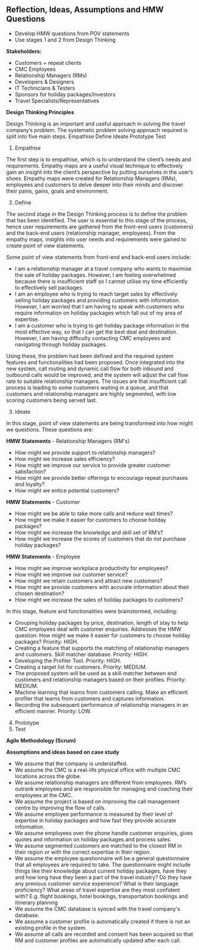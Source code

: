 **<h2>Reflection, Ideas, Assumptions and HMW Questions</h2>**
- Develop HMW questions from POV statements
- Use stages 1 and 2 from Design Thinking

**Stakeholders:**
- Customers + repeat clients
- CMC Employees
- Relationship Managers (RMs)
- Developers & Designers
- IT Technicians & Testers
- Sponsors for holiday packages/Investors
- Travel Specialists/Representatives

**Design Thinking Principles**

Design Thinking is an important and useful approach in solving the travel company’s problem. The systematic problem solving approach required is split into five main steps.
Empathise
Define
Ideate
Prototype
Test

1. Empathise

The first step is to empathise, which is to understand the client’s needs and requirements. Empathy maps are a useful visual technique to effectively gain an insight into the client’s perspective by putting ourselves in the user’s shoes. Empathy maps were created for Relationship Managers (RMs), employees and customers to delve deeper into their minds and discover their pains, gains, goals and environment.

2. Define

The second stage in the Design Thinking process is to define the problem that has been identified. The user is essential to this stage of the process, hence user requirements are gathered from the front-end users (customers) and the back-end users (relationship manager, employees). From the empathy maps, insights into user needs and requirements were gained to create point of view statements.

Some point of view statements from  front-end and back-end users include:
- I am a relationship manager at a travel company who wants to maximise the sale of holiday packages. However, I am feeling overwhelmed because there is insufficient staff so I cannot utilise my time efficiently to effectively sell packages.
- I am an employee who is trying to reach target sales by effectively selling holiday packages and providing customers with information. However, I am worried that I am having to speak with customers who require information on holiday packages which fall out of my area of expertise.
- I am a customer who is trying to get holiday package information in the most effective way, so that I can get the best deal and destination. However, I am having difficulty contacting CMC employees and navigating through holiday packages.

Using these, the problem had been defined and the required system features and functionalities had been proposed. Once integrated into the new system, call routing and dynamic call flow for both inbound and outbound calls would be improved, and the system will adjust the call flow rate to suitable relationship managers. The issues are that insufficient call process is leading to some customers waiting in a queue, and that customers and relationship managers are highly segmented, with low scoring customers being served last.

3. Ideate

In this stage, point of view statements are being transformed into how might we questions. These questions are:

**HMW Statements** - Relationship Managers (RM's)
- How might we provide support to relationship managers? 
- How might we increase sales efficiency? 
- How might we improve our service to provide greater customer satisfaction? 
- How might we provide better offerings to encourage repeat purchases and loyalty? 
- How might we entice potential customers?

**HMW Statements** - Customer
- How might we be able to take more calls and reduce wait times?
- How might we make it easier for customers to choose holiday packages?
- How might we increase the knowledge and skill set of RM’s?
- How might we increase the scores of customers that do not purchase holiday packages?

**HMW Statements** - Employee
- How might we improve workplace productivity for employees?
- How might we improve our customer service?
- How might we retain customers and attract new customers?
- How might we provide customers with accurate information about their chosen destination?
- How might we increase the sales of holiday packages to customers?

In this stage, feature and functionalities were brainstormed, including:
- Grouping holiday packages by price, destination, length of stay to help CMC employees deal with customer enquiries. Addresses the HMW question: How might we make it easier for customers to choose holiday packages? Priority: HIGH.
- Creating a feature that supports the matching of relationship managers and customers. Skill matcher database. Priority: HIGH.
- Developing the Profiler Tool. Priority: HIGH.
- Creating a target list for customers. Priority: MEDIUM.
- The proposed system will be used as a skill matcher between end customers and relationship managers based on their profiles. Priority: MEDIUM.
- Machine learning that learns from customers calling. Make an efficient profiler that learns from customers and captures information.
- Recording the subsequent performance of relationship managers in an efficient manner. Priority: LOW.

4. Prototype
5. Test

**Agile Methodology (Scrum)**


**Assumptions and ideas based on case study**
- We assume that the company is understaffed.
- We assume the CMC is a real-life physical office with multiple CMC locations across the globe.
- We assume relationship managers are different from employees. RM’s outrank employees and are responsible for managing and coaching their employees at the CMC.
- We assume the project is based on improving the call management centre by improving the flow of calls.
- We assume employee performance is measured by their level of expertise in holiday packages and how fast they provide accurate information.
- We assume employees over the phone handle customer enquiries, gives quotes and information on holiday packages and process sales. 
- We assume segmented customers are matched to the closest RM in their region or with the correct expertise in their region.
- We assume the employee questionnaire will be a general questionnaire that all employees are required to take. The questionnaire might include things like their knowledge about current holiday packages, have they and how long have they been a part of the travel industry? Do they have any previous customer service experience? What is their language proficiency? What areas of travel expertise are they most confident with? E.g. flight bookings, hotel bookings, transportation bookings and itinerary planning
- We assume the CMC database is synced with the travel company's database.
- We assume a customer profile is automatically created if there is not an existing profile in the system.
- We assume all calls are recorded and consent has been acquired so that RM and customer profiles are automatically updated after each call.
